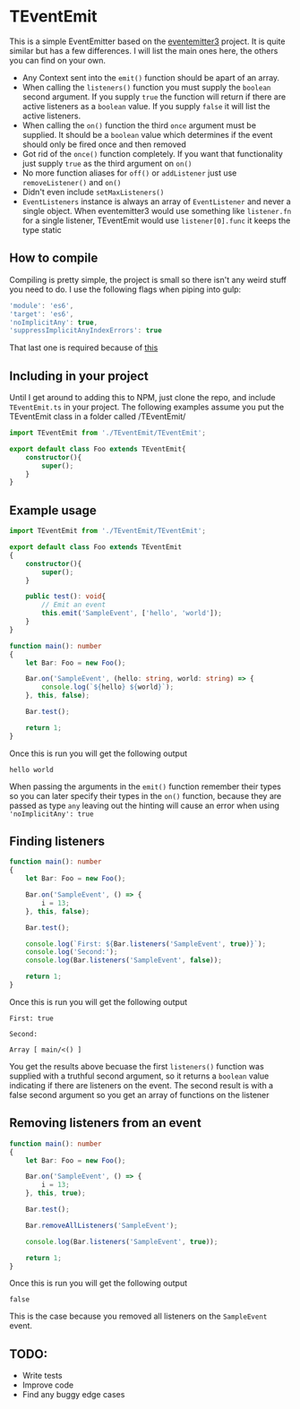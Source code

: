 # TEventEmit

This is a simple EventEmitter based on the [eventemitter3](https://github.com/primus/eventemitter3) project. It is quite similar but has a few differences. I will list the main ones here, the others you can find on your own.

* Any Context sent into the `emit()` function should be apart of an array.
* When calling the `listeners()` function you must supply the `boolean` second argument. If you supply `true` the function will return if there are active listeners as a `boolean` value. If you supply `false` it will list the active listeners.
* When calling the `on()` function the third `once` argument must be supplied. It should be a `boolean` value which determines if the event should only be fired once and then removed
* Got rid of the `once()` function completely. If you want that functionality just supply `true` as the third argument on `on()`
* No more function aliases for `off()` or `addListener` just use `removeListener()` and `on()`
* Didn't even include `setMaxListeners()`
* `EventListeners` instance is always an array of `EventListener` and never a single object. When eventemitter3 would use something like `listener.fn` for a single listener, TEventEmit would use `listener[0].func` it keeps the type static

## How to compile

Compiling is pretty simple, the project is small so there isn't any weird stuff you need to do. I use the following flags when piping into gulp:

```javascript
'module': 'es6',
'target': 'es6',
'noImplicitAny': true,
'suppressImplicitAnyIndexErrors': true
```

That last one is required because of [this](https://github.com/Microsoft/TypeScript/issues/1232)

## Including in your project

Until I get around to adding this to NPM, just clone the repo, and include `TEventEmit.ts` in your project. The following examples assume you put the TEventEmit class in a folder called /TEventEmit/

```typescript
import TEventEmit from './TEventEmit/TEventEmit';

export default class Foo extends TEventEmit{
    constructor(){
        super();
    }
}
```

## Example usage

```typescript
import TEventEmit from './TEventEmit/TEventEmit';

export default class Foo extends TEventEmit
{
    constructor(){
        super();
    }

    public test(): void{
        // Emit an event
        this.emit('SampleEvent', ['hello', 'world']);
    }
}

function main(): number
{
    let Bar: Foo = new Foo();

    Bar.on('SampleEvent', (hello: string, world: string) => {
        console.log(`${hello} ${world}`);
    }, this, false);

    Bar.test();

    return 1;
}
```

Once this is run you will get the following output

`hello world`

When passing the arguments in the `emit()` function remember their types so you can later specify their types in the `on()` function, because they are passed as type `any` leaving out the hinting will cause an error when using `'noImplicitAny': true`

## Finding listeners

```typescript
function main(): number
{
    let Bar: Foo = new Foo();

    Bar.on('SampleEvent', () => {
        i = 13;
    }, this, false);

    Bar.test();

    console.log(`First: ${Bar.listeners('SampleEvent', true)}`);
    console.log('Second:');
    console.log(Bar.listeners('SampleEvent', false));

    return 1;
}
```

Once this is run you will get the following output

`First: true`

`Second:`

`Array [ main/<() ]`

You get the results above becuase the first `listeners()` function was supplied with a truthful second argument, so it returns a `boolean` value indicating if there are listeners on the event. The second result is with a false second argument so you get an array of functions on the listener

## Removing listeners from an event

```typescript
function main(): number
{
    let Bar: Foo = new Foo();

    Bar.on('SampleEvent', () => {
        i = 13;
    }, this, true);

    Bar.test();

    Bar.removeAllListeners('SampleEvent');

    console.log(Bar.listeners('SampleEvent', true));

    return 1;
}
```

Once this is run you will get the following output

`false`

This is the case because you removed all listeners on the `SampleEvent` event.

## TODO:
* Write tests
* Improve code
* Find any buggy edge cases